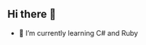 ## Hi there 👋

<!--
**MaCool2010/MaCool2010** is a ✨ _special_ ✨ repository because its `README.md` (this file) appears on your GitHub profile.

Here are some ideas to get you started:

- 🔭 I’m currently working on ...
- 🌱 I’m currently learning C# and Ruby
- 📫 How to reach me: ...
- 😄 Pronouns: ...
- ⚡ Fun fact: ...
-->
- 🌱 I’m currently learning C# and Ruby
  

